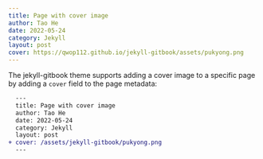 ```yaml
---
title: Page with cover image
author: Tao He
date: 2022-05-24
category: Jekyll
layout: post
cover: https://qwop112.github.io/jekyll-gitbook/assets/pukyong.png
---
```


The jekyll-gitbook theme supports adding a cover image to a specific page by adding
a `cover` field to the page metadata:

```diff
  ---
  title: Page with cover image
  author: Tao He
  date: 2022-05-24
  category: Jekyll
  layout: post
+ cover: /assets/jekyll-gitbook/pukyong.png
  ---
```
